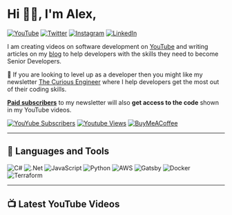 # Hi 👋🏻, I'm Alex,
[![YouTube](https://img.shields.io/youtube/channel/subscribers/UCm6lURZOeBVCZ5hJpqlUB-g?style=social)](https://youtube.com/@alexhyettdev) [![Twitter](https://img.shields.io/twitter/follow/alexhyettdev?style=social)](https://twitter.com/alexhyettdev) [![Instagram](https://img.shields.io/badge/Instagram-%23E4405F.svg?logo=Instagram&logoColor=white)](https://instagram.com/alexhyettdev) [![LinkedIn](https://img.shields.io/badge/LinkedIn-%230077B5.svg?logo=linkedin&logoColor=white)](https://linkedin.com/in/alexhyett)

I am creating videos on software development on [YouTube](https://www.youtube.com/@alexhyettdev) and writing articles on my [blog](https://www.alexhyett.com) to help developers with the skills they need to become Senior Developers.

🚀 If you are looking to level up as a developer then you might like my newsletter [The Curious Engineer](https://newsletter.alexhyett.com/subscribe?) where I help developers get the most out of their coding skills.

[**Paid subscribers**](https://newsletter.alexhyett.com/subscribe?) to my newsletter will also **get access to the code** shown in my YouTube videos.

[![YouYube Subscribers](https://custom-icon-badges.demolab.com/youtube/channel/subscribers/UCm6lURZOeBVCZ5hJpqlUB-g?color=%23E05D44&label=SUBSCRIBE&logo=video&logoColor=white&style=for-the-badge&labelColor=CE4630)](https://www.youtube.com/@alexhyettdev?sub_confirmation=1) [![Youtube Views](https://custom-icon-badges.demolab.com/youtube/channel/views/UCm6lURZOeBVCZ5hJpqlUB-g?color=%23E1AD0E&logo=eye&logoColor=white&style=for-the-badge&labelColor=C79600)](https://www.youtube.com/@alexhyettdev) [![BuyMeACoffee](https://img.shields.io/badge/Buy%20Me%20a%20Coffee-ffdd00?style=for-the-badge&logo=buy-me-a-coffee&logoColor=black)](https://buymeacoffee.com/alexhyett)

---
## 🧰 Languages and Tools
![C#](https://img.shields.io/badge/c%23-%23239120.svg?style=flat&logo=c-sharp&logoColor=white) ![.Net](https://img.shields.io/badge/.NET-5C2D91?style=flat&logo=.net&logoColor=white) ![JavaScript](https://img.shields.io/badge/javascript-%23323330.svg?style=flat&logo=javascript&logoColor=%23F7DF1E) ![Python](https://img.shields.io/badge/python-3670A0?style=flat&logo=python&logoColor=ffdd54)  ![AWS](https://img.shields.io/badge/AWS-%23FF9900.svg?style=flat&logo=amazon-aws&logoColor=white) ![Gatsby](https://img.shields.io/badge/Gatsby-%23663399.svg?style=flat&logo=gatsby&logoColor=white) ![Docker](https://img.shields.io/badge/docker-%230db7ed.svg?style=flat&logo=docker&logoColor=white) ![Terraform](https://img.shields.io/badge/terraform-%235835CC.svg?style=flat&logo=terraform&logoColor=white)

---
## 📺 Latest YouTube Videos
<!-- BEGIN YOUTUBE-CARDS -->
<!-- END YOUTUBE-CARDS -->
